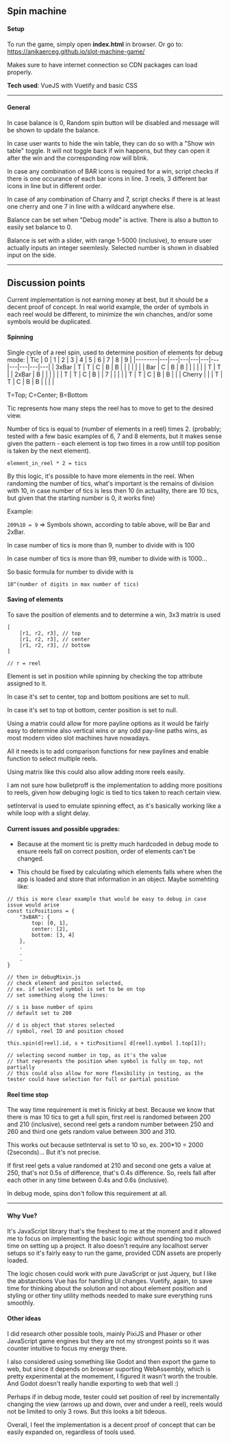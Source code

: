 ## Spin machine

#### Setup
To run the game, simply open **index.html** in browser. Or go to: https://anikaerceg.github.io/slot-machine-game/

Makes sure to have internet connection so CDN packages can load properly.

**Tech used**: VueJS with Vuetify and basic CSS

---

#### General
In case balance is 0, Random spin button will be disabled and message will be shown to update the balance.

In case user wants to hide the win table, they can do so with a "Show win table" toggle. It will not toggle back if win happens, but they can open it after the win and the corresponding row will blink.

In case any combination of BAR icons is required for a win, script checks if there is one occurance of each bar icons in line. 3 reels, 3 different bar icons in line but in different order. 

In case of any combination of Charry and 7, script checks if there is at least one cherry and one 7 in line with a wildcard anywhere else.

Balance can be set when "Debug mode" is active. There is also a button to easily set balance to 0.

Balance is set with a slider, with range 1-5000 (inclusive), to ensure user actually inputs an integer seemlesly. Selected number is shown in disabled input on the side. 

---

## Discussion points

Current implementation is not earning money at best, but it should be a decent proof of concept.
In real world example, the order of symbols in each reel would be different, to minimize the win chanches, and/or some symbols would be duplicated.

#### Spinning

Single cycle of a reel spin, used to determine position of elements for debug mode:
| Tic    | 0 | 1 | 2 | 3 | 4 | 5 | 6 | 7 | 8 | 9 |
|--------|---|---|---|---|---|---|---|---|---|---|
| 3xBar  | T | T | C | B | B |   |   |   |   |   |
| Bar    | C | B | B |   |   |   |   |   | T | T |
| 2xBar  | B |   |   |   |   |   | T | T | C | B |
| 7      |   |   |   |   | T | T | C | B | B |   |
| Cherry |   |   | T | T | C | B | B |   |   |   |

T=Top; C=Center; B=Bottom

Tic represents how many steps the reel has to move to get to the desired view. 

Number of tics is equal to (number of elements in a reel) times 2. (probably; tested with a few basic examples of 6, 7 and 8 elements, but it makes sense given the pattern - each element is top two times in a row untill top position is taken by the next element).

`element_in_reel * 2 = tics`

By this logic, it's possible to have more elements in the reel.
When randoming the number of tics, what's important is the remains of division with 10, in case number of tics is less then 10 (in actuality, there are 10 tics, but given that the starting number is 0, it works fine)

Example:

`209%10 = 9` => Symbols shown, according to table above, will be Bar and 2xBar.

In case number of tics is more than 9, number to divide with is 100

In case number of tics is more than 99, number to divide with is 1000...

So basic formula for number to divide with is

`10^(number of digits in max number of tics)`

#### Saving of elements

To save the position of elements and to determine a win, 3x3 matrix is used

````
[
    [r1, r2, r3], // top
    [r1, r2, r3], // center
    [r1, r2, r3], // bottom
]

// r = reel
````

Element is set in position while spinning by checking the top attribute assigned to it.

In case it's set to center, top and bottom positions are set to null.

In case it's set to top ot bottom, center position is set to null.


Using a matrix could allow for more payline options as it would be fairly easy to determine also vertical wins or any odd pay-line paths wins, as most modern video slot machines have nowadays.

All it needs is to add comparison functions for new paylines and enable function to select multiple reels.

Using matrix like this could also allow adding more reels easily. 

I am not sure how bulletproff is the implementation to adding more positions to reels, given how debuging logic is tied to tics taken to reach certain view.

setInterval is used to emulate spinning effect, as it's basically working like a while loop with a slight delay.

#### Current issues and possible upgrades: 

- Because at the moment tic is pretty much hardcoded in debug mode to ensure reels fall on correct position, order of elements can't be changed.

- This chould be fixed by calculating which elements falls where when the app is loaded and store that information in an object. Maybe somehting like: 

````
// this is more clear example that would be easy to debug in case issue would arise
const ticPositions = {
    "3xBAR": {
        top: [0, 1],
        center: [2],
        bottom: [3, 4]
    },
    .
    .
    .
}

// then in debugMixin.js 
// check element and positon selected,
// ex. if selected symbol is set to be on top
// set something along the lines:

// s is base number of spins
// default set to 200

// d is object that stores selected
// symbol, reel ID and position chosed

this.spin(d[reel].id, s + ticPositions[ d[reel].symbol ].top[1]);

// selecting second number in top, as it's the value
// that represents the position when symbol is fully on top, not partially
// this could also allow for more flexibility in testing, as the tester could have selection for full or partial position
````

#### Reel time stop 
The way time requirement is met is finicky at best. Because we know that there is max 10 tics to get a full spin, first reel is randomed between 200 and 210 (inclusive), second reel gets a random number between 250 and 260 and third one gets random value between 300 and 310.

This works out because setInterval is set to 10 so, ex. 200*10 = 2000 (2seconds)... But it's not precise.

If first reel gets a value randomed at 210 and second one gets a value at 250, that's not 0.5s of difference, that's 0.4s difference.
So, reels fall after each other in any time between 0.4s and 0.6s (inclusive).

In debug mode, spins don't follow this requirement at all. 

---

#### Why Vue?
It's JavaScript library that's the freshest to me at the moment and it allowed me to focus on implementing the basic logic without spending too much time on setting up a project. It also doesn't require any localhost server setups so it's fairly easy to run the game, provided CDN assets are properly loaded.

The logic chosen could work with pure JavaScript or just Jquery, but I like the abstarctions Vue has for handling UI changes.
Vuetify, again, to save time for thinking about the solution and not about element position and styling or other tiny utility methods needed to make sure everything runs smoothly. 

#### Other ideas

I did research other possible tools, mainly PixiJS and Phaser or other JavaScript game engines but they are not my strongest points so it was counter intuitive to focus my energy there.

I also considered using something like Godot and then export the game to web, but since it depends on browser suporting WebAssembly, which is pretty experimental at the momement, I figured it wasn't worth the trouble. And Godot doesn't really handle exporting to web that well :)

Perhaps if in debug mode, tester could set position of reel by incrementally changing the view (arrows up and down, over and under a reel), reels would not be limited to only 3 rows. But this looks a bit tideous. 

Overall, I feel the implementation is a decent proof of concept that can be easily expanded on, regardless of tools used.
